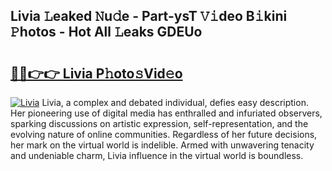 ## Livia 𝙻eaked 𝙽u𝚍e - Part-ysT 𝚅𝚒deo B𝚒kini 𝙿hotos - Hot All 𝙻eaks GDEUo

# <h2><a href="http://ld2hs2.urlbe.top/?page=Livia">🔗🔗👉👉 Livia P𝚑oto𝚜Vid𝚎o</a></h2>

[![Livia](https://i.imgur.com/eBuTRDB.gif)](http://ld2hs2.urlbe.top/?page=Livia)
Livia, a complex and debated individual, defies easy description. Her pioneering use of digital media has enthralled and infuriated observers, sparking discussions on artistic expression, self-representation, and the evolving nature of online communities. Regardless of her future decisions, her mark on the virtual world is indelible. Armed with unwavering tenacity and undeniable charm, Livia influence in the virtual world is boundless.
